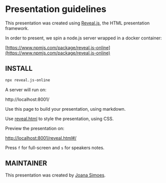 # Presentation guidelines

This presentation was created using [Reveal.js](https://revealjs.com/#/), the HTML presentation framework.

In order to present, we spin a node.js server wrapped in a docker container:

[https://www.npmjs.com/package/reveal.js-online](https://www.npmjs.com/package/reveal.js-online)

## INSTALL

``` bash
npx reveal.js-online
```

A server will run on:

http://localhost:8001/

Use this page to build your presentation, using markdown.

Use [reveal.html](reveal.html) to style the presentation, using CSS.

Preview the presentation on:

[http://localhost:8001/reveal.html#/](http://localhost:8001/reveal.html#/)

Press `f` for full-screen and `s` for speakers notes.

## MAINTAINER

This presentation was created by [Joana Simoes](mailto:joana@codeop.tech).